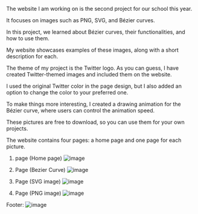 The website I am working on is the second project for our school this year.

It focuses on images such as PNG, SVG, and Bézier curves.

In this project, we learned about Bézier curves, their functionalities, and how to use them.

My website showcases examples of these images, along with a short description for each.

The theme of my project is the Twitter logo. As you can guess, I have created Twitter-themed images and included them on the website.

I used the original Twitter color in the page design, but I also added an option to change the color to your preferred one.

To make things more interesting, I created a drawing animation for the Bézier curve, where users can control the animation speed.

These pictures are free to download, so you can use them for your own projects.

The website contains four pages: a home page and one page for each picture.

1. page (Home page)
![image](https://github.com/user-attachments/assets/ec0b7ac5-e496-49ca-84c9-362e3dfbea13)

2. Page (Bezier Curve)
![image](https://github.com/user-attachments/assets/d3bacf04-9c71-46af-b875-26786e24c213)

3. Page (SVG image)
![image](https://github.com/user-attachments/assets/9115ed07-34fe-4d51-997c-0d42aa5eab3f)

4. Page (PNG image)
![image](https://github.com/user-attachments/assets/887778d8-5b91-4cbc-b1e3-73620ceb9a3e)

Footer:
![image](https://github.com/user-attachments/assets/c669b44b-d0e6-4e0e-9277-e4f24cf81a42)
